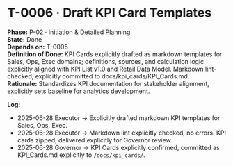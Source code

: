 # T-0006 · Draft KPI Card Templates

**Phase:** P-02 · Initiation & Detailed Planning  
**State:** Done  
**Depends on:** T-0005  
**Definition of Done:** KPI Cards explicitly drafted as markdown templates for Sales, Ops, Exec domains; definitions, sources, and calculation logic explicitly aligned with KPI List v1.0 and Retail Data Model. Markdown lint-checked, explicitly committed to docs/kpi_cards/KPI_Cards.md.  
**Rationale:** Standardizes KPI documentation for stakeholder alignment, explicitly sets baseline for analytics development.  

**Log:**  
- 2025-06-28 Executor → Explicitly drafted markdown KPI templates for Sales, Ops, Exec.  
- 2025-06-28 Executor → Markdown lint explicitly checked, no errors. KPI cards zipped, delivered explicitly for Governor review.  
- 2025-06-28 Governor → KPI Cards explicitly confirmed, committed as KPI_Cards.md explicitly to `/docs/kpi_cards/`.
